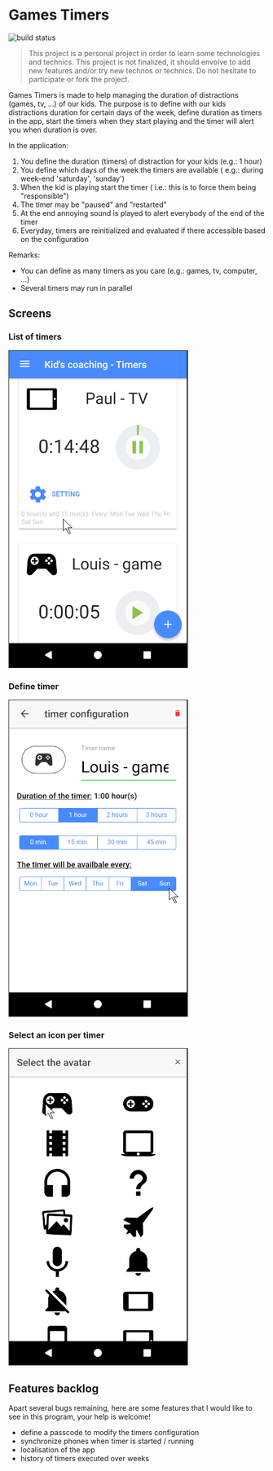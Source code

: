 # Games Timers

![build status](https://travis-ci.org/rlasjunies/kct.svg?branch=master)

> This project is a personal project in order to learn some technologies and technics. This project is not finalized, it should envolve to add new features and/or try new technos or technics. Do not hesitate to participate or fork the project.

Games Timers is made to help managing the duration of distractions (games, tv, ...) of our kids. The purpose is to define with our kids distractions duration for certain days of the week, define duration as timers in the app, start the timers when they start playing and the timer will alert you when duration is over.

In the application:

1. You define the duration (timers) of distraction for your kids (e.g.: 1 hour)
1. You define which days of the week the timers are available ( e.g.: during week-end 'saturday', 'sunday')
1. When the kid is playing start the timer ( i.e.: this is to force them being "responsible")
1. The timer may be "paused" and "restarted"
1. At the end annoying sound is played to alert everybody of the end of the timer
1. Everyday, timers are reinitialized and evaluated if there accessible based on the configuration

Remarks:

* You can define as many timers as you care (e.g.: games, tv, computer, ...)
* Several timers may run in parallel

## Screens

### List of timers

![alt](http//../resources/images/listOfTimers.png)

### Define timer

![alt](http//../resources/images/defineTimer.png)

### Select an icon per timer

![alt](http//../resources/images/selectIcon.png)

## Features backlog

Apart several bugs remaining, here are some features that I would like to see in this program, your help is welcome!

* define a passcode to modify the timers configuration
* synchronize phones when timer is started / running
* localisation of the app
* history of timers executed over weeks
